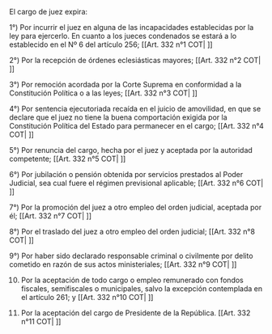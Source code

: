 El cargo de juez expira:

1°) Por incurrir el juez en alguna de las incapacidades establecidas por la ley para ejercerlo. En cuanto a los jueces condenados se estará a lo establecido en el Nº 6 del artículo 256; [[Art. 332 n°1 COT| ]]

2°) Por la recepción de órdenes eclesiásticas mayores; [[Art. 332 n°2 COT| ]]

3°) Por remoción acordada por la Corte Suprema en conformidad a la Constitución Política o a las leyes; [[Art. 332 n°3 COT| ]]

4°) Por sentencia ejecutoriada recaída en el juicio de amovilidad, en que se declare que el juez no tiene la buena comportación exigida por la Constitución Política del Estado para permanecer en el cargo; [[Art. 332 n°4 COT| ]]

5°) Por renuncia del cargo, hecha por el juez y aceptada por la autoridad competente; [[Art. 332 n°5 COT| ]]

6°) Por jubilación o pensión obtenida por servicios prestados al Poder Judicial, sea cual fuere el régimen previsional aplicable; [[Art. 332 n°6 COT| ]]

7°) Por la promoción del juez a otro empleo del orden judicial, aceptada por él; [[Art. 332 n°7 COT| ]]

8°) Por el traslado del juez a otro empleo del orden judicial; [[Art. 332 n°8 COT| ]]

9°) Por haber sido declarado responsable criminal o civilmente por delito cometido en razón de sus actos ministeriales; [[Art. 332 n°9 COT| ]]

10) Por la aceptación de todo cargo o empleo remunerado con fondos fiscales, semifiscales o municipales, salvo la excepción contemplada en el artículo 261; y [[Art. 332 n°10 COT| ]]

11) Por la aceptación del cargo de Presidente de la República. [[Art. 332 n°11 COT| ]]